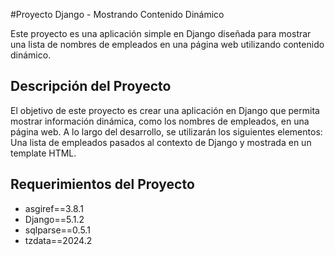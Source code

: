 #Proyecto Django - Mostrando Contenido Dinámico

Este proyecto es una aplicación simple en Django diseñada para mostrar una lista de nombres de empleados en una página web utilizando contenido dinámico.

## Descripción del Proyecto
El objetivo de este proyecto es crear una aplicación en Django que permita mostrar información dinámica, como los nombres de empleados, en una página web. A lo largo del desarrollo, se utilizarán los siguientes elementos:
Una lista de empleados pasados al contexto de Django y mostrada en un template HTML.

## Requerimientos del Proyecto
  * asgiref==3.8.1
  * Django==5.1.2
  * sqlparse==0.5.1
  * tzdata==2024.2
